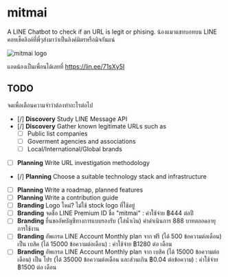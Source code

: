 # mitmai
A LINE Chatbot to check if an URL is legit or phising.
น้องแมวแชทบอทบน LINE คอยเช็คลิงค์ที่พี่ๆส่งมาว่าเป็นลิงค์มิตรหรือมิจกันแน่

![mitmai logo](https://obs.line-scdn.net/0hRkmp7CwvDURQCR1R1rlyE2xMAyknJwsMKGoQd3cLBncpP09GZG1BcCEBVnUuMRoSaz9LdiJZWnB_/preview)

แอดน้องเป็นเพื่อนได้เลยที่ <https://lin.ee/71sXy5I>

## TODO

จดเพื่อเตือนความจำว่าต้องทำอะไรต่อไป

- [/] **Discovery** Study LINE Message API
- [/] **Discovery** Gather known legitimate URLs such as
  - [ ]  Public list companies
  - [ ]  Goverment agencies and associations
  - [ ]  Local/International/Global brands
- [ ] **Planning** Write URL investigation methodology
- [/] **Planning** Choose a suitable technology stack and infrastructure
- [ ] **Planning** Write a roadmap, planned features
- [ ] **Planning** Write a contribution guide
- [ ] **Branding** Logo ใหม่? ไม่ใช้ stock logo ที่ใช้อยู่
- [ ] **Branding** จดชื่อ LINE Premium ID ชื่อ "mitmai" : ค่าใช้จ่าย  ฿444 ต่อปี
- [ ] **Branding** ยื่นขออัพบัญชีทางการแบบรองรับ (โล่น้ำเงิน) ค่าดำเนินการ 888 บาทตลอดอายุการใช้งาน
- [ ] **Branding** อัพเกรด LINE Account Monthly plan จาก ฟรี (ได้ 500 ข้อความต่อเดือน) เป็น เบสิค (ได้ 15000 ข้อความต่อเดือน) : ค่าใช้จ่าย ฿1280 ต่อ เดือน
- [ ] **Branding** อัพเกรด LINE Account Monthly plan จาก เบสิค (ได้ 15000 ข้อความต่อเดือน) เป็น โปร (ได้ 35000 ข้อความต่อเดือน และส่วนเกิน ฿0.04 ต่อข้อความ) : ค่าใช้จ่าย ฿1500 ต่อ เดือน
